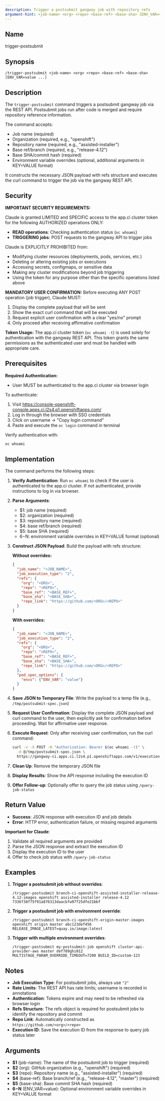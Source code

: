 ```yaml
---
description: Trigger a postsubmit gangway job with repository refs
argument-hint: <job-name> <org> <repo> <base-ref> <base-sha> [ENV_VAR=value ...]
---
```


## Name
trigger-postsubmit

## Synopsis
```
/trigger-postsubmit <job-name> <org> <repo> <base-ref> <base-sha> [ENV_VAR=value ...]
```

## Description

The `trigger-postsubmit` command triggers a postsubmit gangway job via the REST API. Postsubmit jobs run after code is merged and require repository reference information.

The command accepts:
- Job name (required)
- Organization (required, e.g., "openshift")
- Repository name (required, e.g., "assisted-installer")
- Base ref/branch (required, e.g., "release-4.12")
- Base SHA/commit hash (required)
- Environment variable overrides (optional, additional arguments in KEY=VALUE format)

It constructs the necessary JSON payload with refs structure and executes the curl command to trigger the job via the gangway REST API.

## Security

**IMPORTANT SECURITY REQUIREMENTS:**

Claude is granted LIMITED and SPECIFIC access to the app.ci cluster token for the following AUTHORIZED operations ONLY:
- **READ operations**: Checking authentication status (`oc whoami`)
- **TRIGGERING jobs**: POST requests to the gangway API to trigger jobs

Claude is EXPLICITLY PROHIBITED from:
- Modifying cluster resources (deployments, pods, services, etc.)
- Deleting or altering existing jobs or executions
- Accessing secrets, configmaps, or sensitive data
- Making any cluster modifications beyond job triggering
- Using the token for any purpose other than the specific operations listed above

**MANDATORY USER CONFIRMATION:**
Before executing ANY POST operation (job trigger), Claude MUST:
1. Display the complete payload that will be sent
2. Show the exact curl command that will be executed
3. Request explicit user confirmation with a clear "yes/no" prompt
4. Only proceed after receiving affirmative confirmation

**Token Usage:**
The app.ci cluster token (`oc whoami -t`) is used solely for authentication with the gangway REST API. This token grants the same permissions as the authenticated user and must be handled with appropriate care.

## Prerequisites

**Required Authentication:**
- User MUST be authenticated to the app.ci cluster via browser login

To authenticate:
1. Visit https://console-openshift-console.apps.ci.l2s4.p1.openshiftapps.com/
2. Log in through the browser with SSO credentials
3. Click on username → "Copy login command"
4. Paste and execute the `oc login` command in terminal

Verify authentication with:
```bash
oc whoami
```

## Implementation

The command performs the following steps:

1. **Verify Authentication**: Run `oc whoami` to check if the user is authenticated to the app.ci cluster. If not authenticated, provide instructions to log in via browser.

2. **Parse Arguments**:
   - $1: job name (required)
   - $2: organization (required)
   - $3: repository name (required)
   - $4: base ref/branch (required)
   - $5: base SHA (required)
   - $6-$N: environment variable overrides in KEY=VALUE format (optional)

3. **Construct JSON Payload**: Build the payload with refs structure:

   **Without overrides:**
   ```json
   {
     "job_name": "<JOB_NAME>",
     "job_execution_type": "2",
     "refs": {
       "org": "<ORG>",
       "repo": "<REPO>",
       "base_ref": "<BASE_REF>",
       "base_sha": "<BASE_SHA>",
       "repo_link": "https://github.com/<ORG>/<REPO>"
     }
   }
   ```

   **With overrides:**
   ```json
   {
     "job_name": "<JOB_NAME>",
     "job_execution_type": "2",
     "refs": {
       "org": "<ORG>",
       "repo": "<REPO>",
       "base_ref": "<BASE_REF>",
       "base_sha": "<BASE_SHA>",
       "repo_link": "https://github.com/<ORG>/<REPO>"
     },
     "pod_spec_options": {
       "envs": {"ENV_VAR": "value"}
     }
   }
   ```

4. **Save JSON to Temporary File**: Write the payload to a temp file (e.g., `/tmp/postsubmit-spec.json`)

5. **Request User Confirmation**: Display the complete JSON payload and curl command to the user, then explicitly ask for confirmation before proceeding. Wait for affirmative user response.

6. **Execute Request**: Only after receiving user confirmation, run the curl command:
   ```bash
   curl -v -X POST -H "Authorization: Bearer $(oc whoami -t)" \
     -d @/tmp/postsubmit-spec.json \
     https://gangway-ci.apps.ci.l2s4.p1.openshiftapps.com/v1/executions
   ```

7. **Clean Up**: Remove the temporary JSON file

8. **Display Results**: Show the API response including the execution ID

9. **Offer Follow-up**: Optionally offer to query the job status using `/query-job-status`

## Return Value
- **Success**: JSON response with execution ID and job details
- **Error**: HTTP error, authentication failure, or missing required arguments

**Important for Claude**:
1. Validate all required arguments are provided
2. Parse the JSON response and extract the execution ID
3. Display the execution ID to the user
4. Offer to check job status with `/query-job-status`

## Examples

1. **Trigger a postsubmit job without overrides**:
   ```
   /trigger-postsubmit branch-ci-openshift-assisted-installer-release-4.12-images openshift assisted-installer release-4.12 7336f38f75f91a876313daacbfw97f25dfe21bbf
   ```

2. **Trigger a postsubmit job with environment override**:
   ```
   /trigger-postsubmit branch-ci-openshift-origin-master-images openshift origin master abc123def456 RELEASE_IMAGE_LATEST=quay.io/image:latest
   ```

3. **Trigger with multiple environment overrides**:
   ```
   /trigger-postsubmit my-postsubmit-job openshift cluster-api-provider-aws master def789ghi012 MULTISTAGE_PARAM_OVERRIDE_TIMEOUT=7200 BUILD_ID=custom-123
   ```

## Notes

- **Job Execution Type**: For postsubmit jobs, always use `"2"`
- **Rate Limits**: The REST API has rate limits; username is recorded in annotations
- **Authentication**: Tokens expire and may need to be refreshed via browser login
- **Refs Structure**: The refs object is required for postsubmit jobs to identify the repository and commit
- **Repo Link**: Automatically constructed as `https://github.com/<org>/<repo>`
- **Execution ID**: Save the execution ID from the response to query job status later

## Arguments
- **$1** (job-name): The name of the postsubmit job to trigger (required)
- **$2** (org): GitHub organization (e.g., "openshift") (required)
- **$3** (repo): Repository name (e.g., "assisted-installer") (required)
- **$4** (base-ref): Base branch/ref (e.g., "release-4.12", "master") (required)
- **$5** (base-sha): Base commit SHA hash (required)
- **$6-$N** (ENV_VAR=value): Optional environment variable overrides in KEY=VALUE format

